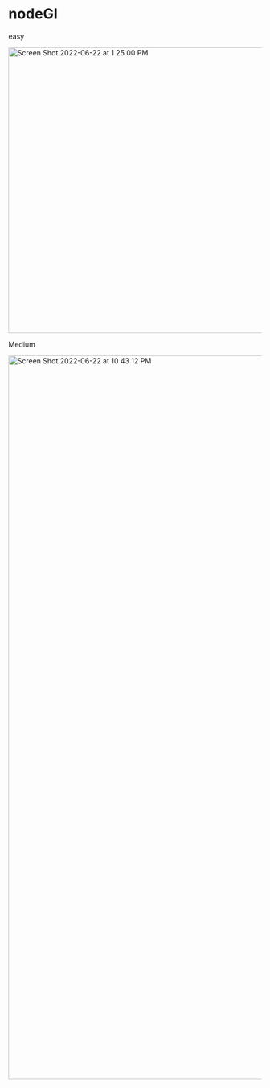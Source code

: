 # nodeGI

easy

<img width="568" alt="Screen Shot 2022-06-22 at 1 25 00 PM" src="https://user-images.githubusercontent.com/43007932/175196089-000244c3-bb65-4038-9b8f-982a3b4e4e4d.png">

Medium 

<img width="1440" alt="Screen Shot 2022-06-22 at 10 43 12 PM" src="https://user-images.githubusercontent.com/43007932/175196095-3daa5861-b9d5-496f-bc23-bd7482b71538.png">
